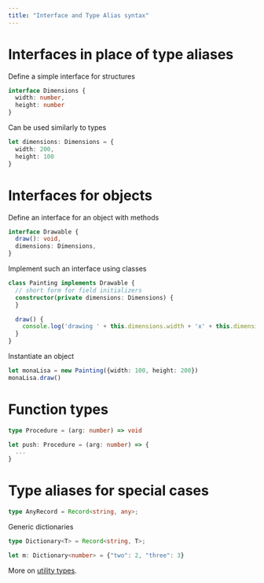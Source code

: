 ```yaml
---
title: "Interface and Type Alias syntax"
---
```

# Interfaces in place of type aliases

Define a simple interface for structures
```ts
interface Dimensions {
  width: number,
  height: number
}
```

Can be used similarly to types
```ts
let dimensions: Dimensions = {
  width: 200,
  height: 100
}
```

# Interfaces for objects

Define an interface for an object with methods
```ts
interface Drawable {
  draw(): void,
  dimensions: Dimensions,
}
```

Implement such an interface using classes
```ts
class Painting implements Drawable {
  // short form for field initializers
  constructor(private dimensions: Dimensions) {
  }

  draw() {
    console.log('drawing ' + this.dimensions.width + 'x' + this.dimensions.height);
  }
}
```

Instantiate an object
```ts
let monaLisa = new Painting({width: 100, height: 200})
monaLisa.draw()
```

# Function types

```ts
type Procedure = (arg: number) => void
```

```ts
let push: Procedure = (arg: number) => {
  ...
}
```

# Type aliases for special cases

```ts
type AnyRecord = Record<string, any>;
```

Generic dictionaries
```ts
type Dictionary<T> = Record<string, T>;

let m: Dictionary<number> = {"two": 2, "three": 3}
```
More on [utility types](https://www.typescriptlang.org/docs/handbook/utility-types.html).
